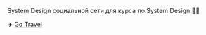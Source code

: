 System Design социальной сети для курса по System Design 👨‍💻

✈️ [Go Travel](https://github.com/kodsurfer/social_network_system_design)
